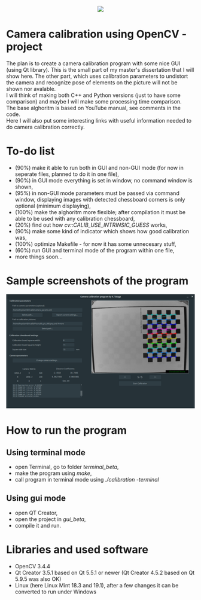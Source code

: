 <p align="center">
  <img src="https://cdn-images-1.medium.com/max/1600/1*Mu7_d3e1qPtW1e7EgsX7LQ.png">
</p>

# Camera calibration using OpenCV - project
The plan is to create a camera calibration program with some nice GUI (using Qt library). This is the small part of my master's dissertation that I will show here. The other part, which uses calibration parameters to undistort the camera and recognize pose of elements on the picture will not be shown nor avalable.\
I will think of making both C++ and Python versions (just to have some comparison) and maybe I will make some processing time comparison.\
The base alghoritm is based on YouTube manual, see comments in the code.\
Here I will also put some interesting links with useful information needed to do camera calibration correctly.

# To-do list
- (90%) make it able to run both in GUI and non-GUI mode (for now in seperate files, planned to do it in one file),
- (90%) in GUI mode everything is set in window, no command window is shown,
- (95%) in non-GUI mode parameters must be passed via command window, displaying images with detected chessboard corners is only optional (minimum displaying),
- (100%) make the alghoritm more flexible; after compilation it must be able to be used with any calibration chessboard,
- (20%) find out how *cv::CALIB_USE_INTRINSIC_GUESS* works,
- (90%) make some kind of indicator which shows how good calibration was,
- (100%) optimize Makefile - for now it has some unnecesary stuff,
- (60%) run GUI and terminal mode of the program within one file,
- more things soon...

# Sample screenshots of the program

<p align="center">
  <img src="https://raw.githubusercontent.com/Kuwashitamidayo/camera_calib/master/Screenshots/screen_003.png">
</p>

# How to run the program

## Using terminal mode
- open Terminal, go to folder *terminal_beta*,
- make the program using *make*,
- call program in terminal mode using *./calibration -terminal*

## Using gui mode
- open QT Creator,
- open the project in *gui_beta*,
- compile it and run.


# Libraries and used software
- OpenCV 3.4.4
- Qt Creator 3.5.1 based on Qt 5.5.1 or newer (Qt Creator 4.5.2 based on Qt 5.9.5 was also OK)
- Linux (here Linux Mint 18.3 and 19.1), after a few changes it can be converted to run under Windows
